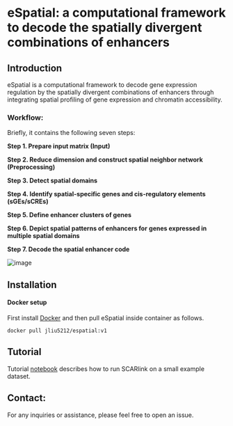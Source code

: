 # **eSpatial: a computational framework to decode the spatially divergent combinations of enhancers**
## **Introduction**

eSpatial is a computational framework to decode gene expression regulation by the spatially divergent combinations of enhancers through integrating spatial profiling of gene expression and chromatin accessibility. 

### Workflow:

Briefly, it contains the following seven steps: 

**Step 1. Prepare input matrix (Input)**

**Step 2. Reduce dimension and construct spatial neighbor network (Preprocessing)**

**Step 3. Detect spatial domains**

**Step 4. Identify spatial-specific genes and cis-regulatory elements (sGEs/sCREs)**

**Step 5. Define enhancer clusters of genes**

**Step 6. Depict spatial patterns of enhancers for** **genes expressed in multiple spatial domains**

**Step 7. Decode the spatial enhancer code**

![image](https://github.com/xmuhuanglab/eSpatial/assets/95668602/4f4b7ec6-a699-4a9d-9200-fb918b129a3d)


## **Installation**

#### Docker setup
First install [Docker](https://docs.docker.com/get-docker/) and then pull eSpatial inside container as follows.

```
docker pull jliu5212/espatial:v1
```

## **Tutorial**
Tutorial [notebook](https://github.com/xmuhuanglab/eSpatial/tree/main/notebooks) describes how to run SCARlink on a small example dataset.

## **Contact:**
For any inquiries or assistance, please feel free to open an issue.

